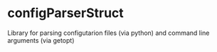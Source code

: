 configParserStruct
==================

Library for parsing configutarion files (via python) and command line arguments (via getopt)


